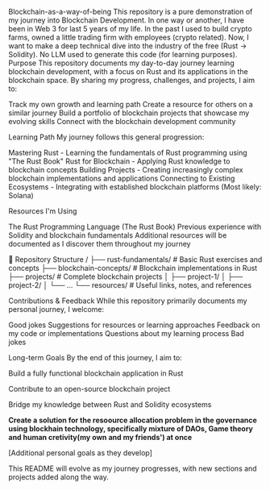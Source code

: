 Blockchain-as-a-way-of-being
This repository is a pure demonstration of my journey into Blockchain Development. In one way or another, I have been in Web 3 for last 5 years of my life. In the past I used to build crypto farms, owned a little trading firm with employees (crypto related). Now, I want to make a deep technical dive into the industry of the free (Rust → Solidity). No LLM used to generate this code (for learning purposes).
 Purpose
This repository documents my day-to-day journey learning blockchain development, with a focus on Rust and its applications in the blockchain space. By sharing my progress, challenges, and projects, I aim to:

Track my own growth and learning path
Create a resource for others on a similar journey
Build a portfolio of blockchain projects that showcase my evolving skills
Connect with the blockchain development community

 Learning Path
My journey follows this general progression:

Mastering Rust - Learning the fundamentals of Rust programming using "The Rust Book"
Rust for Blockchain - Applying Rust knowledge to blockchain concepts
Building Projects - Creating increasingly complex blockchain implementations and applications
Connecting to Existing Ecosystems - Integrating with established blockchain platforms (Most likely: Solana)

 Resources I'm Using

The Rust Programming Language (The Rust Book)
Previous experience with Solidity and blockchain fundamentals
Additional resources will be documented as I discover them throughout my journey

📁 Repository Structure
/
├── rust-fundamentals/         # Basic Rust exercises and concepts
├── blockchain-concepts/       # Blockchain implementations in Rust
├── projects/                  # Complete blockchain projects
│   ├── project-1/
│   ├── project-2/
│   └── ...
└── resources/                 # Useful links, notes, and references


 Contributions & Feedback
While this repository primarily documents my personal journey, I welcome:

Good jokes
Suggestions for resources or learning approaches
Feedback on my code or implementations
Questions about my learning process
Bad jokes

 Long-term Goals
By the end of this journey, I aim to:

Build a fully functional blockchain application in Rust

Contribute to an open-source blockchain project

Bridge my knowledge between Rust and Solidity ecosystems

**Create a solution for the resoource allocation problem in the governance using blockhain technology, specifically mixture of DAOs, Game theory and human cretivity(my own and my friends') at once**

[Additional personal goals as they develop]


This README will evolve as my journey progresses, with new sections and projects added along the way.
